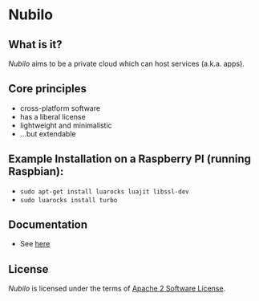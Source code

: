 Nubilo
======

What is it?
-----------

*Nubilo* aims to be a private cloud which can host services (a.k.a. apps). 


Core principles
---------------

* cross-platform software
* has a liberal license
* lightweight and minimalistic
* ...but extendable

Example Installation on a Raspberry PI (running Raspbian):
----------------------------------------------------------

* ``sudo apt-get install luarocks luajit libssl-dev``
* ``sudo luarocks install turbo``

Documentation
-------------

* See [here](doc/build/html/index.html)

License
-------

*Nubilo* is licensed under the terms of [Apache 2 Software License](http://www.apache.org/licenses/LICENSE-2.0). 
 
 
